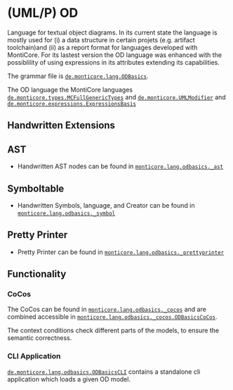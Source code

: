 # (UML/P) OD
Language for textual object diagrams. In its current state the language is mostly used for (i) a 
data structure in certain projets (e.g. artifact toolchain)and (ii) as a report format for 
languages developed with MontiCore. For its lastest version the OD language was enhanced with
the possiblility of using expressions in its attributes extending its capabilities.

The grammar file is [`de.monticore.lang.ODBasics`][ODBasicsGrammar].

The OD language the MontiCore languages  
 [`de.monticore.types.MCFullGenericTypes`][MCFullGenericGrammar] and
 [`de.monticore.UMLModifier`][MCUMLModifierGrammar] and 
 [`de.monticore.expressions.ExpressionsBasis`][MCExpressionBasicsGrammar]

## Handwritten Extensions
## AST
- Handwritten AST nodes can be found in [`monticore.lang.odbasics._ast`][_ast]
## Symboltable
- Handwritten Symbols, language, and Creator can be found in [`monticore.lang.odbasics._symbol`][_symboltable]
## Pretty Printer
- Pretty Printer can be found in [`monticore.lang.odbasics._prettyprinter`][prettyprinter]

## Functionality
### CoCos
The CoCos can be found in [`monticore.lang.odbasics._cocos`][cocos] and are combined
accessible in [`monticore.lang.odbasics._cocos.ODBasicsCoCos`][ODCoCos].

The context conditions check different parts of the models, to ensure the semantic correctness.

### CLI Application
[`de.monticore.lang.odbasics.ODBasicsCLI`][ODCLI] contains a standalone cli application which 
loads a given OD model.

[ODBasicsGrammar]: https://git.rwth-aachen.de/monticore/languages/od/-/blob/master/src/main/grammars/de/monticore/lang/ODBasics.mc4
[MCFullGenericGrammar]: https://git.rwth-aachen.de/monticore/monticore/-/blob/dev/monticore-grammar/src/main/grammars/de/monticore/types/MCFullGenericTypes.mc4
[MCUMLModifierGrammar]: https://git.rwth-aachen.de/monticore/monticore/-/blob/dev/monticore-grammar/src/main/grammars/de/monticore/UMLModifier.mc4
[MCExpressionBasicsGrammar]: https://git.rwth-aachen.de/monticore/monticore/-/blob/dev/monticore-grammar/src/main/grammars/de/monticore/expressions/ExpressionsBasis.mc4
[_ast]: https://git.rwth-aachen.de/monticore/languages/od/-/tree/master/src%2Fmain%2Fjava%2Fde%2Fmonticore%2Flang%2Fodbasics%2F_ast
[_symboltable]: https://git.rwth-aachen.de/monticore/languages/od/-/tree/master/src%2Fmain%2Fjava%2Fde%2Fmonticore%2Flang%2Fodbasics%2F_symboltable
[prettyprinter]: https://git.rwth-aachen.de/monticore/languages/od/-/tree/master/src%2Fmain%2Fjava%2Fde%2Fmonticore%2Flang%2Fodbasics%2Fprettyprinter
[cocos]: https://git.rwth-aachen.de/monticore/languages/od/-/tree/master/src%2Fmain%2Fjava%2Fde%2Fmonticore%2Flang%2Fodbasics%2F_cocos
[ODCoCos]: https://git.rwth-aachen.de/monticore/languages/od/-/blob/master/src/main/java/de/monticore/lang/odbasics/_cocos/ODBasicsCoCos.java
[ODCLI]: https://git.rwth-aachen.de/monticore/languages/od/-/blob/master/src/main/java/de/monticore/lang/odbasics/ODBasicsCLI.java
